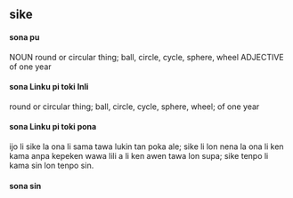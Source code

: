 ## sike

#### sona pu

NOUN round or circular thing; ball, circle, cycle, sphere, wheel
ADJECTIVE of one year

#### sona Linku pi toki Inli

round or circular thing; ball, circle, cycle, sphere, wheel; of one year

#### sona Linku pi toki pona

ijo li sike la ona li sama tawa lukin tan poka ale; sike li lon nena la ona li ken kama anpa kepeken wawa lili a li ken awen tawa lon supa; sike tenpo li kama sin lon tenpo sin.

#### sona sin

